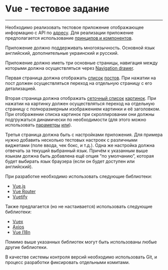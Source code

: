# Vue - тестовое задание

---

Необходимо реализовать тестовое приложение отображающее информацию с API по [адресу](https://jsonplaceholder.typicode.com). Для реализации приложение предполагается использование [принципов и компонентов](https://material.io).

Приложение должно поддерживать многоязычность. Основной язык английский, дополнительные украинский и русский.

Приложение должно иметь три основные страницы, навигация между которыми должна осуществляться через [Navigation drawer](https://material.io/components/navigation-drawer).

Первая страница должна отображать [список](https://material.io/components/lists) [постов](https://jsonplaceholder.typicode.com/posts). При нажатии на пост должен осуществляться переход на отдельную страницу с его детализацией.

Вторая страница должна отображать [сеточный список](https://material.io/components/image-lists) [картинок](https://jsonplaceholder.typicode.com/photos). При нажатии на картинку должен осуществляться переход на отдельную страницу с полноразмерным изображением картинки и её заголовком.
При отображении списка картинок при скроллировании они должны подгружаться динамически по необходимости (для этого можно использовать [параметры](https://github.com/typicode/json-server#paginate) [или](https://github.com/typicode/json-server#slice)).

Третья страница должна быть с настройками приложения. Для примера нужно добавить несколько тестовых настроек с различными виджетами (поле ввода, чек бокс,  и т.д.). Одна же настройка должна отвечать за текущий выбранный язык. Причём к указанным выше языкам должна быть добавлена ещё опция “по умолчанию”, которая будет выбирать язык браузера (если он будет доступен или английский).

При разработке необходимо использовать следующие библиотеки:
- [Vue.js](https://vuejs.org/)
- [Vue Router](https://router.vuejs.org/)
- [Vuetify](https://vuetifyjs.com/en/)

Также предлагается (но не настаивается) использовать следующие библиотеки:
- [Vuex](https://vuex.vuejs.org/)
- [Axios](https://github.com/axios/axios)
- [Vue I18n](https://kazupon.github.io/vue-i18n/)

Помимо выше указанных библиотек могут быть использованы любые другие библиотеки.

В качестве системы контроля версий необходимо использовать Git, и процесс разработки фиксировать отдельными комитами.